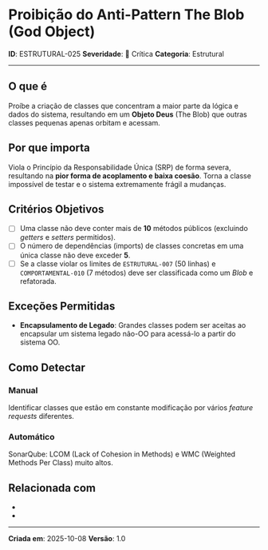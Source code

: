 # Proibição do Anti-Pattern The Blob (God Object)

**ID**: ESTRUTURAL-025
**Severidade**: 🔴 Crítica
**Categoria**: Estrutural

---

## O que é

Proíbe a criação de classes que concentram a maior parte da lógica e dados do sistema, resultando em um **Objeto Deus** (The Blob) que outras classes pequenas apenas orbitam e acessam.

## Por que importa

Viola o Princípio da Responsabilidade Única (SRP) de forma severa, resultando na **pior forma de acoplamento e baixa coesão**. Torna a classe impossível de testar e o sistema extremamente frágil a mudanças.

## Critérios Objetivos

- [ ] Uma classe não deve conter mais de **10** métodos públicos (excluindo *getters* e *setters* permitidos).
- [ ] O número de dependências (imports) de classes concretas em uma única classe não deve exceder **5**.
- [ ] Se a classe violar os limites de `ESTRUTURAL-007` (50 linhas) e `COMPORTAMENTAL-010` (7 métodos) deve ser classificada como um *Blob* e refatorada.

## Exceções Permitidas

- **Encapsulamento de Legado**: Grandes classes podem ser aceitas ao encapsular um sistema legado não-OO para acessá-lo a partir do sistema OO.

## Como Detectar

### Manual

Identificar classes que estão em constante modificação por vários *feature requests* diferentes.

### Automático

SonarQube: LCOM (Lack of Cohesion in Methods) e WMC (Weighted Methods Per Class) muito altos.

## Relacionada com

- [COMPORTAMENTAL-010]: substitui (SRP - Aplicação Extrema)
- [ESTRUTURAL-007]: reforça (Limite Máximo de Linhas por Classe)

---

**Criada em**: 2025-10-08
**Versão**: 1.0
